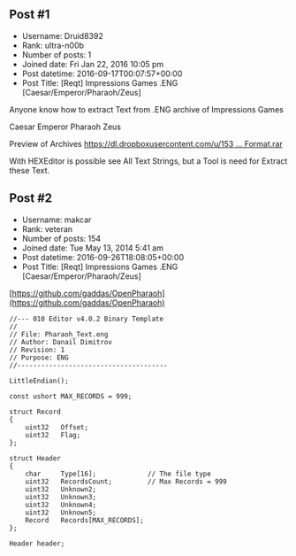 ## Post #1
- Username: Druid8392
- Rank: ultra-n00b
- Number of posts: 1
- Joined date: Fri Jan 22, 2016 10:05 pm
- Post datetime: 2016-09-17T00:07:57+00:00
- Post Title: [Reqt] Impressions Games .ENG [Caesar/Emperor/Pharaoh/Zeus]

Anyone know how to extract Text from .ENG archive of Impressions Games

Caesar
Emperor
Pharaoh
Zeus

Preview of Archives
[https://dl.dropboxusercontent.com/u/153 ... Format.rar](https://dl.dropboxusercontent.com/u/15339694/ShareX/2016/09/Impressions.Games.ENG.File.Format.rar)

With HEXEditor is possible see All Text Strings, but a Tool is need for Extract these Text.
## Post #2
- Username: makcar
- Rank: veteran
- Number of posts: 154
- Joined date: Tue May 13, 2014 5:41 am
- Post datetime: 2016-09-26T18:08:05+00:00
- Post Title: [Reqt] Impressions Games .ENG [Caesar/Emperor/Pharaoh/Zeus]

[https://github.com/gaddas/OpenPharaoh](https://github.com/gaddas/OpenPharaoh)

```
//--- 010 Editor v4.0.2 Binary Template
//
// File: Pharaoh_Text.eng
// Author: Danail Dimitrov
// Revision: 1
// Purpose: ENG
//--------------------------------------

LittleEndian();

const ushort MAX_RECORDS = 999;

struct Record
{
    uint32   Offset;
    uint32   Flag;
};

struct Header
{
    char     Type[16];             // The file type
    uint32   RecordsCount;         // Max Records = 999
    uint32   Unknown2;
    uint32   Unknown3;
    uint32   Unknown4;
    uint32   Unknown5;
    Record   Records[MAX_RECORDS];
};

Header header;

```

